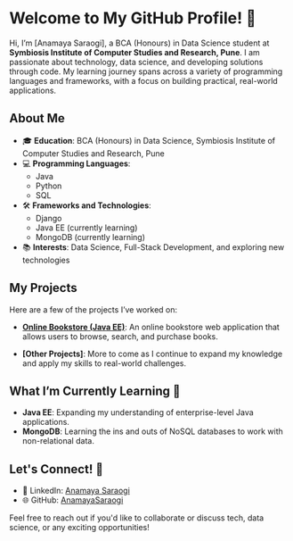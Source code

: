 # Welcome to My GitHub Profile! 👋

Hi, I’m [Anamaya Saraogi], a BCA (Honours) in Data Science student at **Symbiosis Institute of Computer Studies and Research, Pune**. I am passionate about technology, data science, and developing solutions through code. My learning journey spans across a variety of programming languages and frameworks, with a focus on building practical, real-world applications.

## About Me

- 🎓 **Education**: BCA (Honours) in Data Science, Symbiosis Institute of Computer Studies and Research, Pune
- 💻 **Programming Languages**: 
  - Java
  - Python
  - SQL
- 🛠️ **Frameworks and Technologies**:
  - Django
  - Java EE (currently learning)
  - MongoDB (currently learning)
- 📚 **Interests**: Data Science, Full-Stack Development, and exploring new technologies

## My Projects

Here are a few of the projects I’ve worked on:

- **[Online Bookstore (Java EE)](https://github.com/AnamayaSaraogi/Online-Bookstore-Java-EE-)**: An online bookstore web application that allows users to browse, search, and purchase books.
  
- **[Other Projects]**: More to come as I continue to expand my knowledge and apply my skills to real-world challenges.

## What I’m Currently Learning 🚀

- **Java EE**: Expanding my understanding of enterprise-level Java applications.
- **MongoDB**: Learning the ins and outs of NoSQL databases to work with non-relational data.

## Let's Connect! 🤝

- 💼 LinkedIn: [Anamaya Saraogi](https://linkedin.com/in/anamaya-saraogi-904b0924b/)
- 🌐 GitHub: [AnamayaSaraogi](https://github.com/AnamayaSaraogi)

Feel free to reach out if you'd like to collaborate or discuss tech, data science, or any exciting opportunities!
